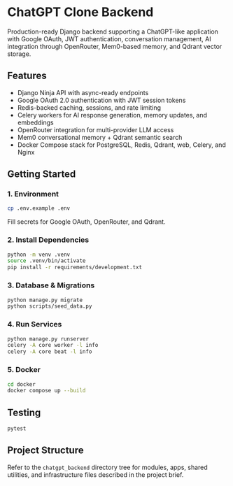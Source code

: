 # ChatGPT Clone Backend

Production-ready Django backend supporting a ChatGPT-like application with Google OAuth, JWT authentication, conversation management, AI integration through OpenRouter, Mem0-based memory, and Qdrant vector storage.

## Features
- Django Ninja API with async-ready endpoints
- Google OAuth 2.0 authentication with JWT session tokens
- Redis-backed caching, sessions, and rate limiting
- Celery workers for AI response generation, memory updates, and embeddings
- OpenRouter integration for multi-provider LLM access
- Mem0 conversational memory + Qdrant semantic search
- Docker Compose stack for PostgreSQL, Redis, Qdrant, web, Celery, and Nginx

## Getting Started

### 1. Environment
```bash
cp .env.example .env
```
Fill secrets for Google OAuth, OpenRouter, and Qdrant.

### 2. Install Dependencies
```bash
python -m venv .venv
source .venv/bin/activate
pip install -r requirements/development.txt
```

### 3. Database & Migrations
```bash
python manage.py migrate
python scripts/seed_data.py
```

### 4. Run Services
```bash
python manage.py runserver
celery -A core worker -l info
celery -A core beat -l info
```

### 5. Docker
```bash
cd docker
docker compose up --build
```

## Testing
```bash
pytest
```

## Project Structure
Refer to the `chatgpt_backend` directory tree for modules, apps, shared utilities, and infrastructure files described in the project brief.

